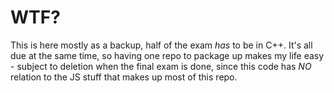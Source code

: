 # WTF?

This is here mostly as a backup, half of the exam *has* to be in C++. It's all due at the same time, so having one repo to package up makes my life easy - subject to deletion when the final exam is done, since this code has _NO_ relation to the JS stuff that makes up most of this repo.
